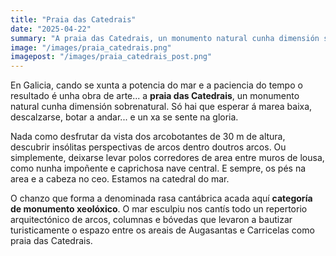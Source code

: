 ```yaml
---
title: "Praia das Catedrais"
date: "2025-04-22"
summary: "A praia das Catedrais, un monumento natural cunha dimensión sobrenatural"
image: "/images/praia_catedrais.png"
imagepost: "/images/praia_catedrais_post.png"
---
```



En Galicia, cando se xunta a potencia do mar e a paciencia do tempo o resultado é unha obra de arte... a **praia das Catedrais**, un monumento natural cunha dimensión sobrenatural. Só hai que esperar á marea baixa, descalzarse, botar a andar... e un xa se sente na gloria.

Nada como desfrutar da vista dos arcobotantes de 30 m de altura, descubrir insólitas perspectivas de arcos dentro doutros arcos. Ou simplemente, deixarse levar polos corredores de area entre muros de lousa, como nunha impoñente e caprichosa nave central. E sempre, os pés na area e a cabeza no ceo.  Estamos na catedral do mar.

O chanzo que forma a denominada rasa cantábrica acada aquí **categoría de monumento xeolóxico**. O mar esculpiu nos cantís todo un repertorio arquitectónico de arcos, columnas e bóvedas que levaron a bautizar turisticamente o espazo entre os areais de Augasantas e Carricelas como praia das Catedrais.
